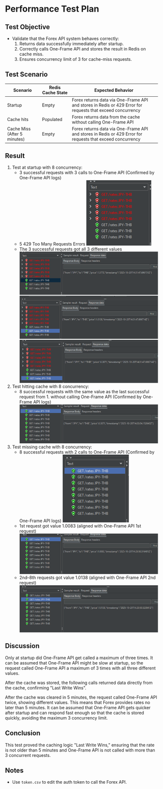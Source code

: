 # Performance Test Plan

## Test Objective
- Validate that the Forex API system behaves correctly:
  1. Returns data successfully immediately after startup.
  2. Correctly calls One-Frame API and stores the result in Redis on cache miss.
  3. Ensures concurrency limit of 3 for cache-miss requests.

## Test Scenario
| Scenario | Redis Cache State | Expected Behavior |
|------|-----------------|-----------------|
| Startup | Empty | Forex returns data via One-Frame API and stores in Redis or 429 Error for requests that exceed concurrency | 
| Cache hits | Populated | Forex returns data from the cache without calling One-Frame API | 
| Cache Miss (After 5 minutes) | Empty | Forex returns data via One-Frame API and stores in Redis or 429 Error for requests that exceed concurrency |

## Result
1. Test at startup with 8 concurrency:
    - 3 successful requests with 3 calls to One-Frame API (Confirmed by One-Frame API logs)
    - 5 429 Too Many Requests Errors
    ![alt text](img/image-2.png)
    - The 3 successful requests got all 3 different values
    ![alt text](img/image-7.png)
    ![alt text](img/image-8.png)
    ![alt text](img/image-9.png)
2. Test hitting cache with 8 concurrency:
    - 8 successful requests with the same value as the last successful request from 1. without calling One-Frame API (Confirmed by One-Frame API logs)
    ![alt text](img/image-10.png)
3. Test missing cache with 8 concurrency:
    - 8 successful requests with 2 calls to One-Frame API (Confirmed by One-Frame API logs)
    ![alt text](img/image-4.png)
    - 1st request got value 1.0083 (aligned with One-Frame API 1st request)
    ![alt text](img/image-5.png)
    - 2nd–8th requests got value 1.0138 (aligned with One-Frame API 2nd request)
    ![alt text](img/image-6.png)

## Discussion
Only at startup did One-Frame API get called a maximum of three times. It can be assumed that One-Frame API might be slow at startup, so the request called One-Frame API a maximum of 3 times with all three different values.

After the cache was stored, the following calls returned data directly from the cache, confirming "Last Write Wins".

After the cache was cleared in 5 minutes, the request called One-Frame API twice, showing different values. This means that Forex provides rates no later than 5 minutes. It can be assumed that One-Frame API gets quicker after startup and can respond fast enough so that the cache is stored quickly, avoiding the maximum 3 concurrency limit.

## Conclusion
This test proved the caching logic "Last Write Wins," ensuring that the rate is not older than 5 minutes and One-Frame API is not called with more than 3 concurrent requests.

## Notes
- Use `token.csv` to edit the auth token to call the Forex API.
